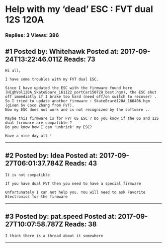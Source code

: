 # Help with my &lsquo;dead&rsquo; ESC : FVT dual 12S 120A

### Replies: 3 Views: 386

## \#1 Posted by: Whitehawk Posted at: 2017-09-24T13:22:46.011Z Reads: 73

```
Hi all,

I have some troubles with my FVT dual ESC.

Since I have updated the ESC with the firmware found here (HighVol120A_SkateBoare_161122_portCar150728_best.hgm), the ESC shut off immediatly if I brake too hard (need off/on switch to recover) . 
So I tried to update another firmware : SkateBrard120A_160406.hgm (given by Coco Zhang from FVT).
Now my ESC does not work and is not recognized by the software ..

Maybe this firmware is for FVT 6S ESC ? Do you know if the 6S and 12S dual firmware are compatible ?
Do you know how I can 'unbrick' my ESC?

Have a nice day all !
```

---
## \#2 Posted by: Idea Posted at: 2017-09-27T06:01:37.784Z Reads: 43

```
It is not compatible

If you have dual FVT then you need to have a special firmware

Unfortunately I can not help you. You will need to ask Favorite Electronics for the firmware
```

---
## \#3 Posted by: pat.speed Posted at: 2017-09-27T10:07:58.787Z Reads: 38

```
I think there is a thread about it somewhere
```

---
